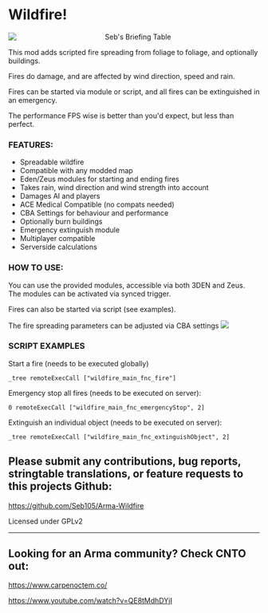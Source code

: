 # Wildfire!
<img src="https://github.com/Seb105/Arma-Wildfire/blob/main/images/20211104135115_1.jpg?raw=true" alt="Seb's Briefing Table" style="display: block; text-align: center">

This mod adds scripted fire spreading from foliage to foliage, and optionally buildings.

Fires do damage, and are affected by wind direction, speed and rain.

Fires can be started via module or script, and all fires can be extinguished in an emergency. 

The performance FPS wise is better than you'd expect, but less than perfect.

### FEATURES:
- Spreadable wildfire
- Compatible with any modded map
- Eden/Zeus modules for starting and ending fires
- Takes rain, wind direction and wind strength into account
- Damages AI and players
- ACE Medical Compatible (no compats needed)
- CBA Settings for behaviour and performance
- Optionally burn buildings
- Emergency extinguish module
- Multiplayer compatible
- Serverside calculations


### HOW TO USE:

You can  use the provided modules, accessible via both 3DEN and Zeus.
The modules can be activated via synced trigger.

Fires can also be started via script (see examples).

The fire spreading parameters can be adjusted via CBA settings
<img src="https://github.com/Seb105/Arma-Wildfire/blob/main/images/20211104134920_1.jpg?raw=true">

### SCRIPT EXAMPLES

Start a fire (needs to be executed globally)

`_tree remoteExecCall ["wildfire_main_fnc_fire"]`

Emergency stop all fires (needs to be executed on server):

`0 remoteExecCall ["wildfire_main_fnc_emergencyStop", 2]`

Extinguish an individual object (needs to be executed on server):

`_tree remoteExecCall ["wildfire_main_fnc_extinguishObject", 2]`
## Please submit any contributions, bug reports, stringtable translations, or feature requests to this projects Github:

https://github.com/Seb105/Arma-Wildfire

Licensed under GPLv2

______

## Looking for an Arma community? Check CNTO out:

https://www.carpenoctem.co/

https://www.youtube.com/watch?v=QE8tMdhDYjI
